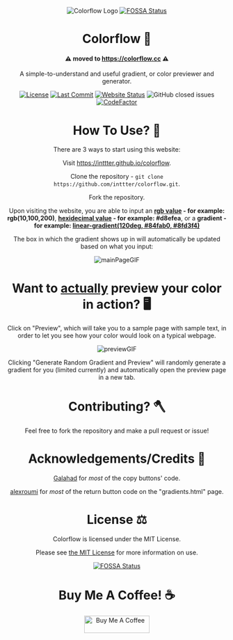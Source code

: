 <div align="center">

![Colorflow Logo](https://cdn.discordapp.com/attachments/892836872118763543/1181327856589086780/Colorflow-Icon.png?ex=6580a84d&is=656e334d&hm=350167e4495d9e79e69d4efdf414048d33215b7183f899291f05ad392e4f014a&)
[![FOSSA Status](https://app.fossa.com/api/projects/git%2Bgithub.com%2Finttter%2FColorflow.svg?type=shield)](https://app.fossa.com/projects/git%2Bgithub.com%2Finttter%2FColorflow?ref=badge_shield)

# Colorflow 🎨

#### ⚠️ moved to https://colorflow.cc ⚠️

A simple-to-understand and useful gradient, or color previewer and generator.

[![License](https://img.shields.io/badge/License-MIT-blue.svg?style=flat-square)](https://github.com/inttter/colorflow/blob/main/LICENSE)
[![Last Commit](https://img.shields.io/github/last-commit/inttter/colorflow?style=flat-square)](https://github.com/inttter/colorflow/commits/main)
[![Website Status](https://img.shields.io/website?url=https%3A%2F%2Fcolorflow.cc)](https://colorflow.cc)
![GitHub closed issues](https://img.shields.io/github/issues-closed/inttter/colorflow)
[![CodeFactor](https://www.codefactor.io/repository/github/inttter/colorflow/badge/main)](https://www.codefactor.io/repository/github/inttter/colorflow/overview/main)

# How To Use? 🍡

There are 3 ways to start using this website:

Visit https://inttter.github.io/colorflow.

Clone the repository - `git clone https://github.com/inttter/colorflow.git`.

Fork the repository.

Upon visiting the website, you are able to input an **<u>rgb value</u> - for example: rgb(10,100,200)**, **<u>hexidecimal value</u> - for example: #d8efea**, or a **gradient - for example: <u>linear-gradient(120deg, #84fab0, #8fd3f4)</u>**

The box in which the gradient shows up in will automatically be updated based on what you input:

![mainPageGIF](https://cdn.discordapp.com/attachments/892836872118763543/1181339988567265370/main-page.gif?ex=6580b399&is=656e3e99&hm=5dc38593c8289a32378be2c1eec39302a7472e3b731d6afe19c08e51674f82f9&)

# Want to <u>actually</u> preview your color in action? 🖥️

Click on "Preview", which will take you to a sample page with sample text, in order to let you see how your color would look on a typical webpage.

![previewGIF](https://cdn.discordapp.com/attachments/892836872118763543/1181339989045432360/preview.gif?ex=6580b399&is=656e3e99&hm=d10f7887defdcd391f76b6704adf7a6a93d150507650a95e0bd99de90e956ff0&)

Clicking "Generate Random Gradient and Preview" will randomly generate a gradient for you (limited currently) and automatically open the preview page in a new tab.

# Contributing? 🪓

Feel free to fork the repository and make a pull request or issue!

# Acknowledgements/Credits 🧉

[Galahad](https://uiverse.io/Galahhad/kind-cheetah-52) for *most* of the copy buttons' code.

[alexroumi](https://uiverse.io/alexroumi/shy-sloth-91) for *most* of the return button code on the "gradients.html" page.

# License ⚖️

Colorflow is licensed under the MIT License.

Please see [the MIT License](LICENSE) for more information on use.


[![FOSSA Status](https://app.fossa.com/api/projects/git%2Bgithub.com%2Finttter%2FColorflow.svg?type=large)](https://app.fossa.com/projects/git%2Bgithub.com%2Finttter%2FColorflow?ref=badge_large)

# Buy Me A Coffee! ☕

<a href="https://www.buymeacoffee.com/intter" target="_blank"><img src="https://cdn.buymeacoffee.com/buttons/v2/default-blue.png" alt="Buy Me A Coffee" style="height: 40px !important;width: 150px !important;" ></a>